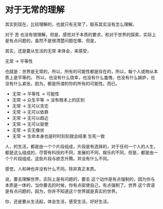 # 对于无常的理解

其实到现在，比较理解的，也就只有无常了，联系其实没有怎么理解。

对于 苦 也没有很理解，但是，感觉对于本质的要求，和对于世界的探索，实际上是有点问题的，虽然不是很清楚问题在哪，但是，

其实，还是要从生活的无常 来体会，来感受，

无常 -> 平等性

也就是：世界是无常的，所以，所有的可能性都是存在的，所以，每个人或物从本质上是平等的。
所以，也没有什么侥幸，也没有什么羞愧，也没有什么嫉妒，也没有什么紧张，因为，都是所谓的你的所有的可能性。而已。


- 无常 -> 平等性 -> 可能性
- 无常 -> 众生平等 -> 没有根本上的区别
- 无常 -> 无可以贪恋
- 无常 -> 无可以依靠
- 无常 -> 无可以趋近
- 无常 -> 无可以驱使
- 无常 -> 实无像状
- 无常 -> 生命本身也是时时刻刻就会结束 生死一致


人，的生活，都是由一个个片段组成，片段是有选择的，对于任何一个人的人生，都是这么组成的，尽管有科技的不同，发展的不同，娱乐的不同，但是，都是由一个个片段组成，这些片段与欲念升腾。并没有什么不同。

感觉，人和神也并没有什么不同。除非真正本质。



说，要去理解世界，实际上是有问题的，要去 这个动作是有点强制的，因为你与本质是一体的，当你要去的时候，你有点驱使自己，有点强制了。世界 这个宾语是有点问题的，因为，你并不知道这个世界就是真实的世界。

你，还是要从生活起，体会生活，感受生活，好好生活。



